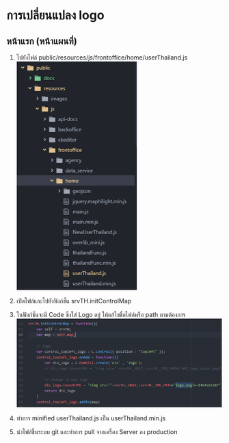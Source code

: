 # การเปลี่ยนแปลง logo
## หน้าแรก (หน้าแผนที่)
1. ไปยังไฟล์ public/resources/js/frontoffice/home/userThailand.js
   ![img](01.png)

2. เปิดไฟล์และไปยังฟังก์ชั่น srvTH.initControlMap

3. ในฟังก์ชั่นจะมี Code ซึ่งใส่ Logo อยู่ ให้แก้ไขชื่อไฟล์หรือ path ตามต้องการ
    ![img](02.png)

4. ทำการ minified userThailand.js เป็น userThailand.min.js
5. นำไฟล์ขึ้นระบบ git และทำการ pull จากเครื่อง Server ลง production
